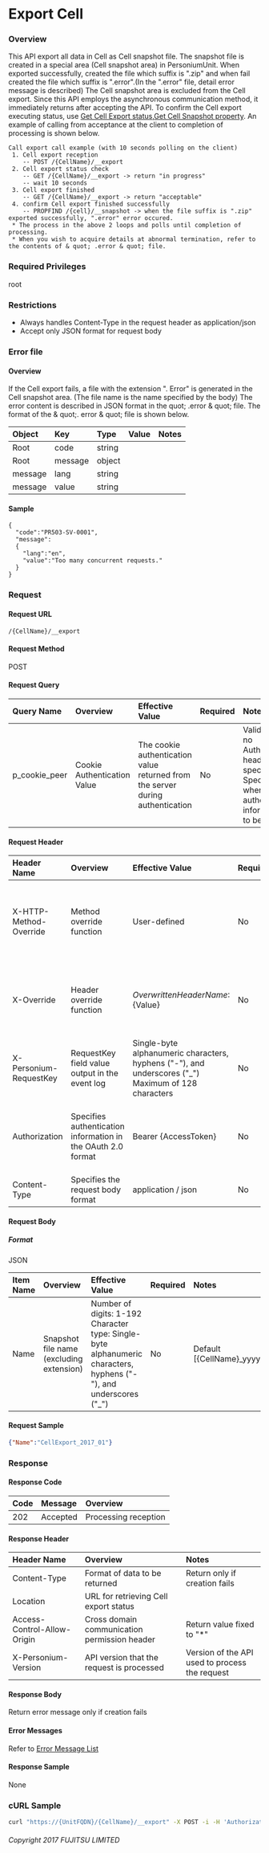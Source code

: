# Export Cell

### Overview

This API export all data in Cell as Cell snapshot file.  The snapshot file is created in a special area (Cell snapshot area) in PersoniumUnit.  When exported successfully, created the file which suffix is ".zip" and when fail created the file which suffix is ".error".(In the ".error" file, detail error message is described)  The Cell snapshot area is excluded from the Cell export.  Since this API employs the asynchronous communication method, it immediately returns after accepting the API.  To confirm the Cell export executing status, use [Get Cell Export status](502_Progress_of_Export_Cell.html),[Get Cell Snapshot property](505_Get_Property_Export_Cell.html).  An example of calling from acceptance at the client to completion of processing is shown below.

```
Call export call example (with 10 seconds polling on the client)
 1. Cell export reception
    -- POST /{CellName}/__export
 2. Cell export status check
    -- GET /{CellName}/__export -> return "in progress"
    -- wait 10 seconds
 3. Cell export finished
    -- GET /{CellName}/__export -> return "acceptable"
 4. confirm Cell export finished successfully
    -- PROPFIND /{cell}/__snapshot -> when the file suffix is ".zip" exported successfully, ".error" error occured.
 * The process in the above 2 loops and polls until completion of processing.
 * When you wish to acquire details at abnormal termination, refer to the contents of & quot; .error & quot; file.
```

### Required Privileges

root

### Restrictions

* Always handles Content-Type in the request header as application/json
* Accept only JSON format for request body

### Error file

#### Overview

If the Cell export fails, a file with the extension ". Error" is generated in the Cell snapshot area. (The file name is the name specified by the body)  The error content is described in JSON format in the quot; .error & quot; file.  The format of the & quot;. error & quot; file is shown below.

| Object  |   Key     |   Type   |   Value |   Notes   |
|:-- |:-- |:-- |:-- |:-- |
| Root    |   code    |   string |           |         |
| Root    |   message |   object |           |         |
| message |   lang    |   string |           |         |
| message |   value   |   string |           |         |

#### Sample

```
{
  "code":"PR503-SV-0001",
  "message":
  {
    "lang":"en",
    "value":"Too many concurrent requests."
  }
}
```

### Request

#### Request URL

```
/{CellName}/__export
```

#### Request Method

POST

#### Request Query

| Query Name    |   Overview                    |   Effective Value                                                                |   Required |   Notes                                                                                                                |
|:-- |:-- |:-- |:-- |:-- |
| p_cookie_peer |   Cookie Authentication Value |   The cookie authentication value returned from the server during authentication |   No       |   Valid only if no Authorization header specified  Specify this when cookie authentication information is to be used   |

#### Request Header

| Header Name            |   Overview                                                     |   Effective Value                                                                                      |   Required |   Notes                                                                                                              |
|:-- |:-- |:-- |:-- |:-- |
| X-HTTP-Method-Override |   Method override function                                     |   User-defined                                                                                         |   No       |   When this value is specified at the time of request in the POST method, the specified value is used as a method.   |
| X-Override             |   Header override function                                     |   ${OverwrittenHeaderName}:${Value}                                                                    |   No       |   Overwrite normal HTTP header value. To overwrite multiple headers, specify multiple X-Override headers.            |
| X-Personium-RequestKey |   RequestKey field value output in the event log               |   Single-byte alphanumeric characters, hyphens ("-"), and underscores ("_")  Maximum of 128 characters |   No       |   PCS-${UNIXtime} by default  Supported in V 1.1.7 and later                                                         |
| Authorization          |   Specifies authentication information in the OAuth 2.0 format |   Bearer {AccessToken}                                                                                 |   No       |   * Authentication tokens are the tokens acquired using the Authentication Token Acquisition API                     |
| Content-Type           |   Specifies the request body format                            |   application / json                                                                                   |   No       |   [application/json] by default                                                                                      |

#### Request Body

##### Format

JSON

| Item Name |   Overview                                 |   Effective Value                                                                                                    |   Required |   Notes                                  |
|:-- |:-- |:-- |:-- |:-- |
| Name      |   Snapshot file name (excluding extension) |   Number of digits: 1-192  Character type: Single-byte alphanumeric characters, hyphens ("-"), and underscores ("_") |   No       |   Default [{CellName}_yyyyMMdd_HHmmss]   |

#### Request Sample

```json
{"Name":"CellExport_2017_01"}
```

### Response

#### Response Code

| Code | Message  | Overview             |
|:-- |:-- |:-- |
| 202  | Accepted | Processing reception |

#### Response Header

| Header Name                 |   Overview                                     |   Notes                                            |
|:-- |:-- |:-- |
| Content-Type                |   Format of data to be returned                |   Return only if creation fails                    |
| Location                    |   URL for retrieving Cell export status        |                                                    |
| Access-Control-Allow-Origin |   Cross domain communication permission header |   Return value fixed to "*"                        |
| X-Personium-Version         |   API version that the request is processed    |   Version of the API used to process the request   |

#### Response Body

Return error message only if creation fails

#### Error Messages

Refer to [Error Message List](004_Error_Messages.html)

#### Response Sample

None

### cURL Sample

```sh
curl "https://{UnitFQDN}/{CellName}/__export" -X POST -i -H 'Authorization: Bearer {AccessToken}' -H 'Accept: application/json' -d '{"Name":"CellExport_2017_01"}'
```

###### Copyright 2017 FUJITSU LIMITED